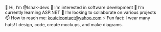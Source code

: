 👋 Hi, I’m @Ishak-devs
👀 I’m interested in software development
🌱 I’m currently learning ASP.NET
💼 I’m looking to collaborate on various projects
📫 How to reach me: kouicicontact@yahoo.com
⚡ Fun fact: I wear many hats! I design, code, create mockups, and make diagrams.
